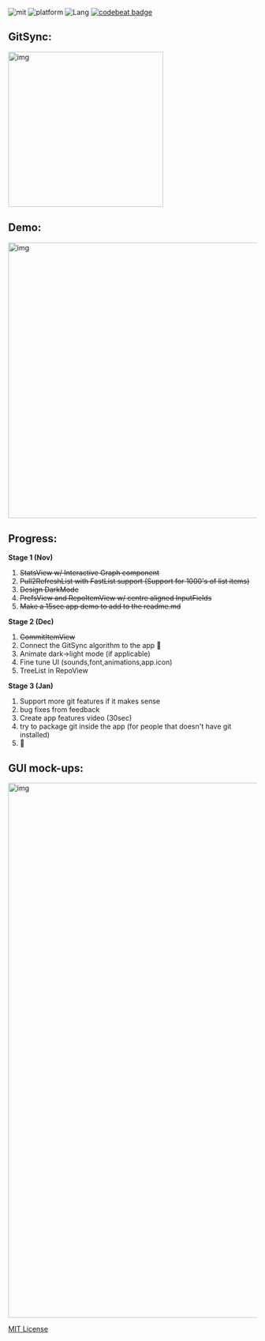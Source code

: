 ![mit](https://img.shields.io/badge/License-MIT-brightgreen.svg) ![platform](https://img.shields.io/badge/Platform-macOS-blue.svg) ![Lang](https://img.shields.io/badge/Language-Swift-orange.svg) [![codebeat badge](https://codebeat.co/badges/5c7a5051-2fa6-45c1-9c2c-0db5fe70837b)](https://codebeat.co/projects/github-com-eonist-gitsyncosx)

## GitSync:  

<img width="314" alt="img" src="https://dl.dropboxusercontent.com/u/2559476/gitsync_logo_2016_blue.png">

## Demo:

<img width="558" alt="img" src="https://dl.dropboxusercontent.com/u/2559476/gitsync_take_3.mov.gif">

## Progress:

**Stage 1 (Nov)**  
1. ~~StatsView w/ Interactive Graph component~~  
2. ~~Pull2RefreshList with FastList support (Support for 1000's of list items)~~  
3. ~~Design DarkMode~~  
4. ~~PrefsView and RepoItemView w/ centre aligned InputFields~~  
5. ~~Make a 15sec app demo to add to the readme.md~~  

**Stage 2 (Dec)**  
1. ~~CommitItemView~~  
2. Connect the GitSync algorithm to the app 🏀  
3. Animate dark->light mode (if applicable)  
4. Fine tune UI (sounds,font,animations,app.icon)  
5. TreeList in RepoView  

**Stage 3 (Jan)**  
1. Support more git features if it makes sense  
2. bug fixes from feedback  
3. Create app features video (30sec)  
4. try to package git inside the app (for people that doesn't have git installed)  
5. 🚀  

## GUI mock-ups:   

<img width="1083" alt="img" src="https://dl.dropboxusercontent.com/u/2559476/gitsync_gui_design_low.png">

[MIT License](http://opensource.org/licenses/MIT)
